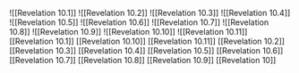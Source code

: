 ![[Revelation 10.1]]
![[Revelation 10.2]]
![[Revelation 10.3]]
![[Revelation 10.4]]
![[Revelation 10.5]]
![[Revelation 10.6]]
![[Revelation 10.7]]
![[Revelation 10.8]]
![[Revelation 10.9]]
![[Revelation 10.10]]
![[Revelation 10.11]]
[[Revelation 10.1]]
[[Revelation 10.10]]
[[Revelation 10.11]]
[[Revelation 10.2]]
[[Revelation 10.3]]
[[Revelation 10.4]]
[[Revelation 10.5]]
[[Revelation 10.6]]
[[Revelation 10.7]]
[[Revelation 10.8]]
[[Revelation 10.9]]
[[Revelation 10]]
